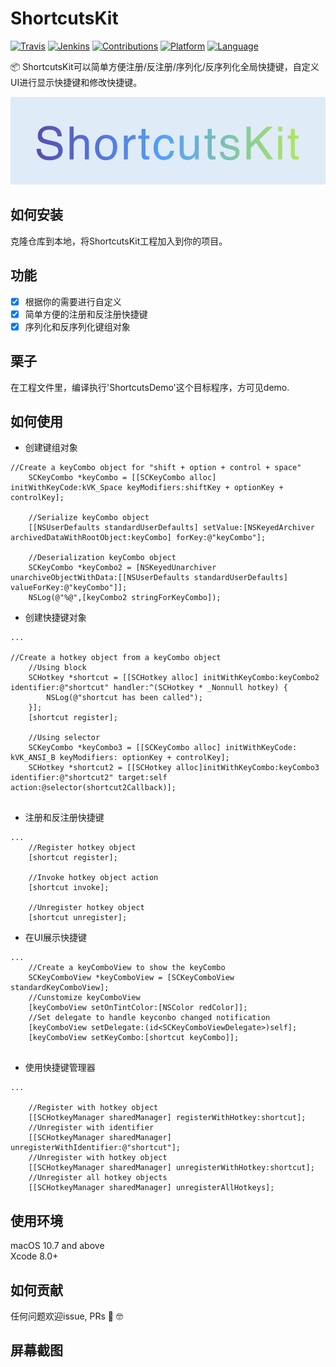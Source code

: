 # ShortcutsKit

[![Travis](https://img.shields.io/badge/build-passing-brightgreen.svg)](https://github.com/HsiangHo/ShortcutsKit)
[![Jenkins](https://img.shields.io/badge/license-MIT-red.svg)](https://github.com/HsiangHo/ShortcutsKit/blob/master/LICENSE)
[![Contributions](https://img.shields.io/badge/contributions-welcome-brightgreen.svg?style=flat)](https://github.com/HsiangHo/ShortcutsKit/issues)
[![Platform](https://img.shields.io/badge/platform-macOS-yellow.svg)]()
[![Language](https://img.shields.io/badge/Language-Objective--C-yellowgreen.svg)]()  

📦 ShortcutsKit可以简单方便注册/反注册/序列化/反序列化全局快捷键，自定义UI进行显示快捷键和修改快捷键。

![](https://github.com/HsiangHo/ShortcutsKit/blob/master/doc/logo.png?raw=true "Optional Title")

## 如何安装
克隆仓库到本地，将ShortcutsKit工程加入到你的项目。
  
## 功能
- [x] 根据你的需要进行自定义
- [x] 简单方便的注册和反注册快捷键
- [x] 序列化和反序列化键组对象

## 栗子

在工程文件里，编译执行'ShortcutsDemo'这个目标程序，方可见demo.

## 如何使用

- 创建键组对象
```
//Create a keyCombo object for "shift + option + control + space"
    SCKeyCombo *keyCombo = [[SCKeyCombo alloc] initWithKeyCode:kVK_Space keyModifiers:shiftKey + optionKey + controlKey];
    
    //Serialize keyCombo object
    [[NSUserDefaults standardUserDefaults] setValue:[NSKeyedArchiver archivedDataWithRootObject:keyCombo] forKey:@"keyCombo"];
    
    //Deserialization keyCombo object
    SCKeyCombo *keyCombo2 = [NSKeyedUnarchiver unarchiveObjectWithData:[[NSUserDefaults standardUserDefaults] valueForKey:@"keyCombo"]];
    NSLog(@"%@",[keyCombo2 stringForKeyCombo]);
```

- 创建快捷键对象
```
...

//Create a hotkey object from a keyCombo object
    //Using block
    SCHotkey *shortcut = [[SCHotkey alloc] initWithKeyCombo:keyCombo2 identifier:@"shortcut" handler:^(SCHotkey * _Nonnull hotkey) {
        NSLog(@"shortcut has been called");
    }];
    [shortcut register];
    
    //Using selector
    SCKeyCombo *keyCombo3 = [[SCKeyCombo alloc] initWithKeyCode: kVK_ANSI_B keyModifiers: optionKey + controlKey];
    SCHotkey *shortcut2 = [[SCHotkey alloc]initWithKeyCombo:keyCombo3 identifier:@"shortcut2" target:self action:@selector(shortcut2Callback)];
    
```

- 注册和反注册快捷键
```
...
    //Register hotkey object
    [shortcut register];
    
    //Invoke hotkey object action
    [shortcut invoke];
    
    //Unregister hotkey object
    [shortcut unregister];
```

- 在UI展示快捷键

```
...
    //Create a keyComboView to show the keyCombo
    SCKeyComboView *keyComboView = [SCKeyComboView standardKeyComboView];
    //Cunstomize keyComboView
    [keyComboView setOnTintColor:[NSColor redColor]];
    //Set delegate to handle keyconbo changed notification
    [keyComboView setDelegate:(id<SCKeyComboViewDelegate>)self];
    [keyComboView setKeyCombo:[shortcut keyCombo]];
    
```

- 使用快捷键管理器

```
...

    //Register with hotkey object
    [[SCHotkeyManager sharedManager] registerWithHotkey:shortcut];
    //Unregister with identifier
    [[SCHotkeyManager sharedManager] unregisterWithIdentifier:@"shortcut"];
    //Unregister with hotkey object
    [[SCHotkeyManager sharedManager] unregisterWithHotkey:shortcut];
    //Unregister all hotkey objects
    [[SCHotkeyManager sharedManager] unregisterAllHotkeys];

```

## 使用环境
macOS 10.7 and above  
Xcode 8.0+

## 如何贡献
任何问题欢迎issue, PRs 🙌 🤓

## 屏幕截图


